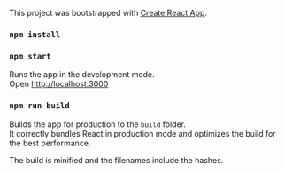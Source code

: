 
This project was bootstrapped with [Create React App](https://github.com/facebook/create-react-app).


### `npm install`

### `npm start`

Runs the app in the development mode.\
Open [http://localhost:3000](http://localhost:3000)

### `npm run build`

Builds the app for production to the `build` folder.\
It correctly bundles React in production mode and optimizes the build for the best performance.

The build is minified and the filenames include the hashes. 



